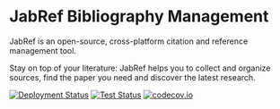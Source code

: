 # JabRef Bibliography Management

JabRef is an open-source, cross-platform citation and reference management tool.

Stay on top of your literature: JabRef helps you to collect and organize sources, find the paper you need and discover the latest research.

[![Deployment Status](https://github.com/barthogenes/jabref/workflows/Deployment/badge.svg)](https://github.com/JabRef/jabref/actions?query=workflow%3ADeployment)
[![Test Status](https://github.com/barthogenes/jabref/workflows/Tests/badge.svg)](https://github.com/JabRef/jabref/actions?query=workflow%3ATests)
[![codecov.io](https://codecov.io/github/barthogenes/jabref/coverage.svg?branch=master)](https://codecov.io/github/JabRef/jabref?branch=master)

[JabRef]: https://www.jabref.org
